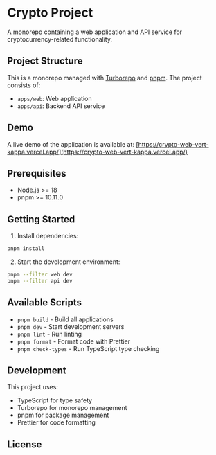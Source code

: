 # Crypto Project

A monorepo containing a web application and API service for cryptocurrency-related functionality.

## Project Structure

This is a monorepo managed with [Turborepo](https://turbo.build/repo) and [pnpm](https://pnpm.io/). The project consists of:

- `apps/web`: Web application
- `apps/api`: Backend API service

## Demo

A live demo of the application is available at: [https://crypto-web-vert-kappa.vercel.app/](https://crypto-web-vert-kappa.vercel.app/)

## Prerequisites

- Node.js >= 18
- pnpm >= 10.11.0

## Getting Started

1. Install dependencies:

```bash
pnpm install
```

2. Start the development environment:

```bash
pnpm --filter web dev
pnpm --filter api dev
```

## Available Scripts

- `pnpm build` - Build all applications
- `pnpm dev` - Start development servers
- `pnpm lint` - Run linting
- `pnpm format` - Format code with Prettier
- `pnpm check-types` - Run TypeScript type checking

## Development

This project uses:

- TypeScript for type safety
- Turborepo for monorepo management
- pnpm for package management
- Prettier for code formatting

## License
